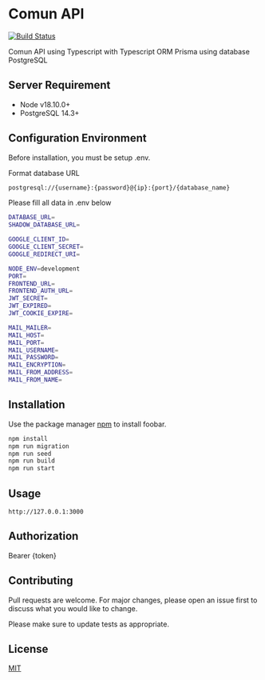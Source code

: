 # Comun API
[![Build Status](https://travis-ci.org/joemccann/dillinger.svg?branch=master)](https://travis-ci.org/joemccann/dillinger)

Comun API using Typescript with Typescript ORM Prisma using database PostgreSQL

## Server Requirement
- Node v18.10.0+
- PostgreSQL 14.3+

## Configuration Environment
Before installation, you must be setup .env.

Format database URL
```bash
postgresql://{username}:{password}@{ip}:{port}/{database_name}

```

Please fill all data in .env below

```bash
DATABASE_URL=
SHADOW_DATABASE_URL=

GOOGLE_CLIENT_ID=
GOOGLE_CLIENT_SECRET=
GOOGLE_REDIRECT_URI=

NODE_ENV=development
PORT=
FRONTEND_URL=
FRONTEND_AUTH_URL=
JWT_SECRET=
JWT_EXPIRED=
JWT_COOKIE_EXPIRE=

MAIL_MAILER=
MAIL_HOST=
MAIL_PORT=
MAIL_USERNAME=
MAIL_PASSWORD=
MAIL_ENCRYPTION=
MAIL_FROM_ADDRESS=
MAIL_FROM_NAME=
```

## Installation

Use the package manager [npm](https://docs.npmjs.com/downloading-and-installing-node-js-and-npm) to install foobar.

```bash
npm install
npm run migration
npm run seed
npm run build
npm run start
```

## Usage

```
http://127.0.0.1:3000
```

## Authorization
Bearer {token}

## Contributing

Pull requests are welcome. For major changes, please open an issue first
to discuss what you would like to change.

Please make sure to update tests as appropriate.

## License

[MIT](https://choosealicense.com/licenses/mit/)
